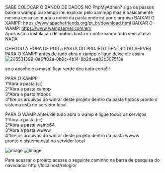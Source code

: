 SABE COLOCAR O BANCO DE DADOS NO PhpMyAdmin? siga os passos baixe o wampp ou xampp irei explixar pelo xammpp mas é basicamente mesma coisa so muda o nome da pasta onde irá por o arquivo
BAIXAR O XAMPP: https://www.apachefriends.org/pt_br/download.html
BAIXAR O WAMP: https://www.wampserver.com/en/ <br>
Após isso a instalação de ambos basta ir confirmando tudo sem alterar NADA

CHEGOU A HORA DE POR a PASTA DO PROJETO DENTRO DO SERVER
PARA O XAMPP antes de tudo abra o xampp e ligue deixe ele assim
![205531399-0e6ff02a-0b9c-4b14-8b2d-ea82c3075f3e](https://user-images.githubusercontent.com/55327081/213803569-9c951119-853a-46c8-84d4-7b8a881f8d0c.png)

se o apache e o mysql ficar verde deu tudo certo!!!

PARA O XAMPP <br>
1°Abra a pasta (c:) <br>
2°Abra a pasta xampp <br> 
3°Abra a pasta htdocs <br> 
4°tire os arquivos do winrar deste projeto dentro da pasta htdocs
pronto o sistema está no servidor local  <br> 

PARA O WAMP Antes de tudo abra o wamp e ligue todos os serviços<br>
1°Abra a pasta (c:) <br>
2°Abra a pasta wamp64 <br>
3°Abra a pasta wwww <br>
4°tire os arquivos do winrar deste projeto dentro da pasta wwww <br>
pronto o sistema está no servidor local <br> 

![image](https://user-images.githubusercontent.com/55327081/213806823-306cdb1b-001d-4ecf-ae81-b69a3572917a.png)
![image](https://user-images.githubusercontent.com/55327081/213806860-b8e06993-dc22-42ad-8bd1-1f9213d61697.png)


Para acessar o projeto acesse o seguinte caminho na barra de pesquisa do navedador http://localhost/relogio/
